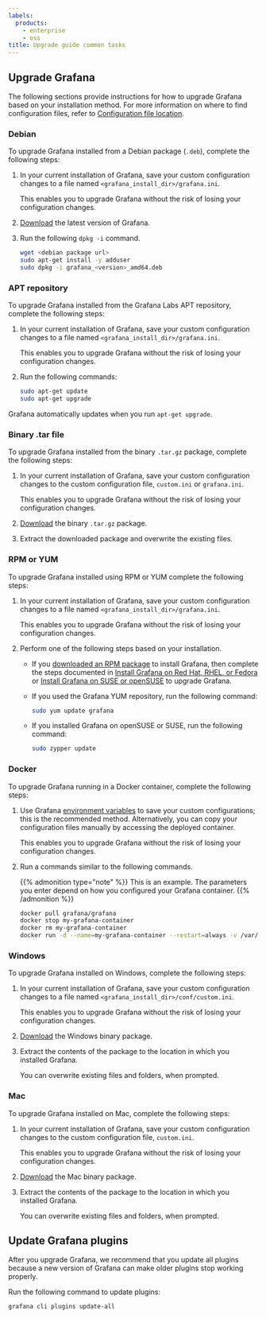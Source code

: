 ```yaml
---
labels:
  products:
    - enterprise
    - oss
title: Upgrade guide common tasks
---
```


## Upgrade Grafana

The following sections provide instructions for how to upgrade Grafana based on your installation method. For more information on where to find configuration files, refer to [Configuration file location](https://grafana.com/docs/grafana/<GRAFANA_VERSION>/setup-grafana/configure-grafana/#configuration-file-location).

### Debian

To upgrade Grafana installed from a Debian package (`.deb`), complete the following steps:

1. In your current installation of Grafana, save your custom configuration changes to a file named `<grafana_install_dir>/grafana.ini`.

   This enables you to upgrade Grafana without the risk of losing your configuration changes.

1. [Download](https://grafana.com/grafana/download?platform=linux) the latest version of Grafana.

1. Run the following `dpkg -i` command.

   ```bash
   wget <debian package url>
   sudo apt-get install -y adduser
   sudo dpkg -i grafana_<version>_amd64.deb
   ```

### APT repository

To upgrade Grafana installed from the Grafana Labs APT repository, complete the following steps:

1. In your current installation of Grafana, save your custom configuration changes to a file named `<grafana_install_dir>/grafana.ini`.

   This enables you to upgrade Grafana without the risk of losing your configuration changes.

1. Run the following commands:

   ```bash
   sudo apt-get update
   sudo apt-get upgrade
   ```

Grafana automatically updates when you run `apt-get upgrade`.

### Binary .tar file

To upgrade Grafana installed from the binary `.tar.gz` package, complete the following steps:

1. In your current installation of Grafana, save your custom configuration changes to the custom configuration file, `custom.ini` or `grafana.ini`.

   This enables you to upgrade Grafana without the risk of losing your configuration changes.

1. [Download](https://grafana.com/grafana/download) the binary `.tar.gz` package.

1. Extract the downloaded package and overwrite the existing files.

### RPM or YUM

To upgrade Grafana installed using RPM or YUM complete the following steps:

1. In your current installation of Grafana, save your custom configuration changes to a file named `<grafana_install_dir>/grafana.ini`.

   This enables you to upgrade Grafana without the risk of losing your configuration changes.

1. Perform one of the following steps based on your installation.

   - If you [downloaded an RPM package](https://grafana.com/grafana/download) to install Grafana, then complete the steps documented in [Install Grafana on Red Hat, RHEL, or Fedora](https://grafana.com/docs/grafana/<GRAFANA_VERSION>/setup-grafana/installation/redhat-rhel-fedora/) or [Install Grafana on SUSE or openSUSE](https://grafana.com/docs/grafana/<GRAFANA_VERSION>//setup-grafana/installation/suse-opensuse/) to upgrade Grafana.
   - If you used the Grafana YUM repository, run the following command:

     ```bash
     sudo yum update grafana
     ```

   - If you installed Grafana on openSUSE or SUSE, run the following command:

     ```bash
     sudo zypper update
     ```

### Docker

To upgrade Grafana running in a Docker container, complete the following steps:

1. Use Grafana [environment variables](https://grafana.com/docs/grafana/<GRAFANA_VERSION>/setup-grafana/configure-grafana/#override-configuration-with-environment-variables) to save your custom configurations; this is the recommended method. Alternatively, you can copy your configuration files manually by accessing the deployed container. 

   This enables you to upgrade Grafana without the risk of losing your configuration changes.

1. Run a commands similar to the following commands.

   {{% admonition type="note" %}}
   This is an example. The parameters you enter depend on how you configured your Grafana container.
   {{% /admonition %}}

   ```bash
   docker pull grafana/grafana
   docker stop my-grafana-container
   docker rm my-grafana-container
   docker run -d --name=my-grafana-container --restart=always -v /var/lib/grafana:/var/lib/grafana grafana/grafana
   ```

### Windows

To upgrade Grafana installed on Windows, complete the following steps:

1. In your current installation of Grafana, save your custom configuration changes to a file named `<grafana_install_dir>/conf/custom.ini`.

   This enables you to upgrade Grafana without the risk of losing your configuration changes.

1. [Download](https://grafana.com/grafana/download) the Windows binary package.

1. Extract the contents of the package to the location in which you installed Grafana.

   You can overwrite existing files and folders, when prompted.

### Mac

To upgrade Grafana installed on Mac, complete the following steps:

1. In your current installation of Grafana, save your custom configuration changes to the custom configuration file, `custom.ini`.

   This enables you to upgrade Grafana without the risk of losing your configuration changes.

1. [Download](https://grafana.com/grafana/download) the Mac binary package.

1. Extract the contents of the package to the location in which you installed Grafana.

   You can overwrite existing files and folders, when prompted.

## Update Grafana plugins

After you upgrade Grafana, we recommend that you update all plugins because a new version of Grafana
can make older plugins stop working properly.

Run the following command to update plugins:

```bash
grafana cli plugins update-all
```
